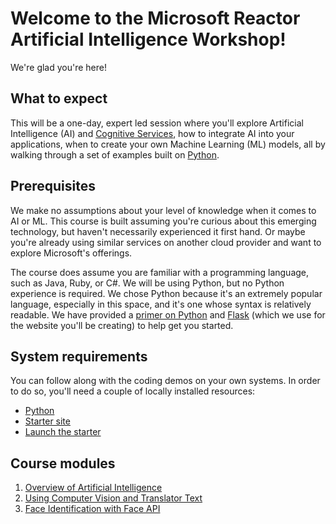 # Welcome to the Microsoft Reactor Artificial Intelligence Workshop!

We're glad you're here!

## What to expect

This will be a one-day, expert led session where you'll explore Artificial Intelligence (AI) and [Cognitive Services](https://azure.microsoft.com/en-us/services/cognitive-services/), how to integrate AI into your applications, when to create your own Machine Learning (ML) models, all by walking through a set of examples built on [Python](https://python.org).

## Prerequisites

We make no assumptions about your level of knowledge when it comes to AI or ML. This course is built assuming you're curious about this emerging technology, but haven't necessarily experienced it first hand. Or maybe you're already using similar services on another cloud provider and want to explore Microsoft's offerings.

The course does assume you are familiar with a programming language, such as Java, Ruby, or C#. We will be using Python, but no Python experience is required. We chose Python because it's an extremely popular language, especially in this space, and it's one whose syntax is relatively readable. We have provided a [primer on Python](./intro-python.md) and [Flask](./intro-flask.md) (which we use for the website you'll be creating) to help get you started.

## System requirements

You can follow along with the coding demos on your own systems. In order to do so, you'll need a couple of locally installed resources:

- [Python](./install-python.md)
- [Starter site](./install-starter.md)
- [Launch the starter](./starting-site.md)

## Course modules

1. [Overview of Artificial Intelligence](./overview.md)
2. [Using Computer Vision and Translator Text](./computer-vision-translator/README.md)
3. [Face Identification with Face API](./face-api/README.md)
